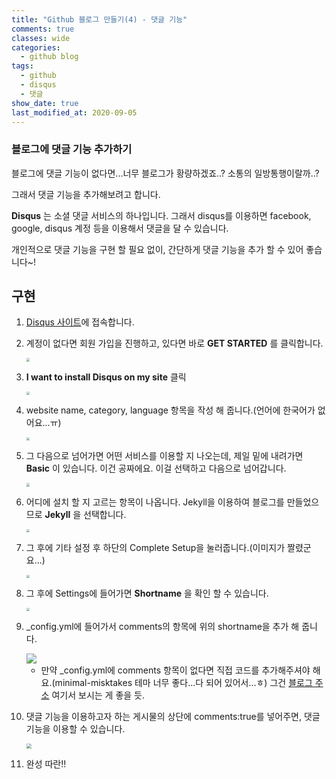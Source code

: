 ```yaml
---
title: "Github 블로그 만들기(4) - 댓글 기능"
comments: true
classes: wide
categories:
  - github blog
tags:
  - github
  - disqus
  - 댓글
show_date: true
last_modified_at: 2020-09-05
---
```


### 블로그에 댓글 기능 추가하기

블로그에 댓글 기능이 없다면...너무 블로그가 황량하겠죠..? 소통의 일방통행이랄까..?

그래서 댓글 기능을 추가해보려고 합니다.

__Disqus__ 는 소셜 댓글 서비스의 하나입니다. 그래서 disqus를 이용하면 facebook, google, disqus 계정 등을 이용해서 댓글을 달 수 있습니다.

개인적으로 댓글 기능을 구현 할 필요 없이, 간단하게 댓글 기능을 추가 할 수 있어 좋습니다~!

## 구현

1. [Disqus 사이트](https://disqus.com/)에 접속합니다.

2. 계정이 없다면 회원 가입을 진행하고, 있다면 바로 __GET STARTED__ 를 클릭합니다.

   <img src='http://drive.google.com/uc?export=view&id=1yYHdn17ijKLeZVUx3VB0fktkWwqTnXkR' style="zoom: 33%;" />

3. __I want to install Disqus on my site__ 클릭 

   <img src='http://drive.google.com/uc?export=view&id=1MMo_eTnEEkMiQvngLAi0vdMruyLYwZwD' style="zoom:33%;" />

4. website name, category, language 항목을 작성 해 줍니다.(언어에 한국어가 없어요...ㅠ)

   <img src='http://drive.google.com/uc?export=view&id=1iOsTzg3NiB68Do-9PYwg5hfDsgkbRfoq' style="zoom: 33%;" />

5. 그 다음으로 넘어가면 어떤 서비스를 이용할 지 나오는데, 제일 밑에 내려가면 __Basic__ 이 있습니다. 이건 공짜에요. 이걸 선택하고 다음으로 넘어갑니다.

   <img src='http://drive.google.com/uc?export=view&id=17R_3BoBIt3IPSX4dwVBtdKrY5Scha4Qn' style="zoom:33%;" />

6. 어디에 설치 할 지 고르는 항목이 나옵니다. Jekyll을 이용하여 블로그를 만들었으므로 __Jekyll__ 을 선택합니다.

   <img src='http://drive.google.com/uc?export=view&id=1mdF-hEjb_ceRGqYg_bmOwKe7woPb8VYI' style="zoom:33%;" />

7. 그 후에 기타 설정 후 하단의 Complete Setup을 눌러줍니다.(이미지가 짤렸군요...)

   <img src='http://drive.google.com/uc?export=view&id=1X3n-69tUMu3PbzLoI2qiBdLxOdh-b8RO' style="zoom:33%;" />

8. 그 후에 Settings에 들어가면 __Shortname__ 을 확인 할 수 있습니다.

   <img src='http://drive.google.com/uc?export=view&id=1hIA5ToKhbJgtEzFPv2_zo3blShbJGiPb' style="zoom:33%;" />

9. _config.yml에 들어가서 comments의 항목에 위의 shortname을 추가 해 줍니다.

   <img src='http://drive.google.com/uc?export=view&id=1asg-ckZ7eS-ENKuVCghVsdZf4Hq9WgAp' />

   * 만약 _config.yml에 comments 항목이 없다면 직접 코드를 추가해주셔야 해요.(minimal-misktakes 테마 너무 좋다...다 되어 있어서...ㅎ) 그건 [블로그 주소](https://recoveryman.tistory.com/391) 여기서 보시는 게 좋을 듯.

10. 댓글 기능을 이용하고자 하는 게시물의 상단에 comments:true를 넣어주면, 댓글 기능을 이용할 수 있습니다.

    <img src='http://drive.google.com/uc?export=view&id=1ZGkOY1VBmObeNAyQQFYaYOGYuZ8IigTE' style="zoom:50%;" />

11. 완성 따란!!